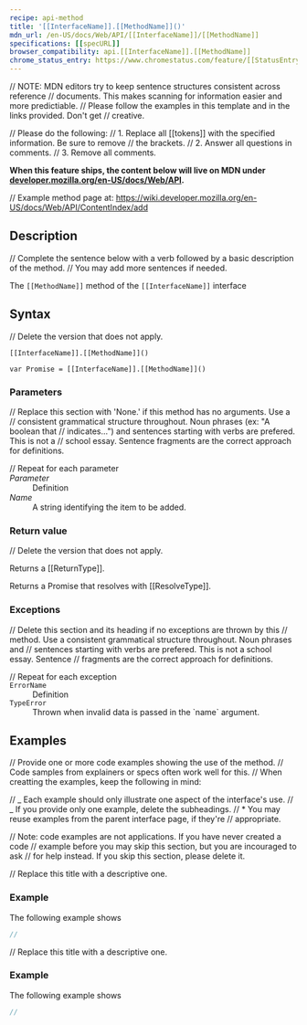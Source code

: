 ```yaml
---
recipe: api-method
title: '[[InterfaceName]].[[MethodName]]()'
mdn_url: /en-US/docs/Web/API/[[InterfaceName]]/[[MethodName]]
specifications: [[specURL]]
browser_compatibility: api.[[InterfaceName]].[[MethodName]]
chrome_status_entry: https://www.chromestatus.com/feature/[[StatusEntryID]]
---
```


// NOTE: MDN editors try to keep sentence structures consistent across reference
// documents. This makes scanning for information easier and more predictiable.
// Please follow the examples in this template and in the links provided. Don't get
// creative.

// Please do the following:
// 1. Replace all [[tokens]] with the specified information. Be sure to remove
// the brackets.
// 2. Answer all questions in comments.
// 3. Remove all comments.

**When this feature ships, the content below will live on MDN under
[developer.mozilla.org/en-US/docs/Web/API](https://developer.mozilla.org/en-US/docs/Web/API).**

// Example method page at: https://wiki.developer.mozilla.org/en-US/docs/Web/API/ContentIndex/add

## Description

// Complete the sentence below with a verb followed by a basic description of the method.
// You may add more sentences if needed.

The `[[MethodName]]` method of the `[[InterfaceName]]` interface

## Syntax

// Delete the version that does not apply.

`[[InterfaceName]].[[MethodName]]()`

`var Promise = [[InterfaceName]].[[MethodName]]()`

### Parameters

// Replace this section with 'None.' if this method has no arguments. Use a
// consistent grammatical structure throughout. Noun phrases (ex: "A boolean that
// indicates...") and sentences starting with verbs are prefered. This is not a
// school essay. Sentence fragments are the correct approach for definitions.

<dl>
  // Repeat for each parameter
  <dt><em>Parameter</em></dt>
  <dd>Definition</dd>
  <dt><em>Name</em></dt>
  <dd>A string identifying the item to be added.</dd>
</dl>

### Return value

// Delete the version that does not apply.

Returns a [[ReturnType]].

Returns a Promise that resolves with [[ResolveType]].

### Exceptions

// Delete this section and its heading if no exceptions are thrown by this
// method. Use a consistent grammatical structure throughout. Noun phrases and
// sentences starting with verbs are prefered. This is not a school essay. Sentence
// fragments are the correct approach for definitions.

<dl>
  // Repeat for each exception
  <dt><code>ErrorName</code></dt>
  <dd>Definition</dd>
  <dt><code>TypeError</code></dt>
  <dd>Thrown when invalid data is passed in the `name` argument.</dd>
</dl>

## Examples

// Provide one or more code examples showing the use of the method.
// Code samples from explainers or specs often work well for this.
// When creatting the examples, keep the following in mind:

// _ Each example should only illustrate one aspect of the interface's use.
// _ If you provide only one example, delete the subheadings.
// \* You may reuse examples from the parent interface page, if they're
// appropriate.

// Note: code examples are not applications. If you have never created a code
// example before you may skip this section, but you are incouraged to ask
// for help instead. If you skip this section, please delete it.

// Replace this title with a descriptive one.

### Example

The following example shows

```js
//
```

// Replace this title with a descriptive one.

### Example

The following example shows

```js
//
```
